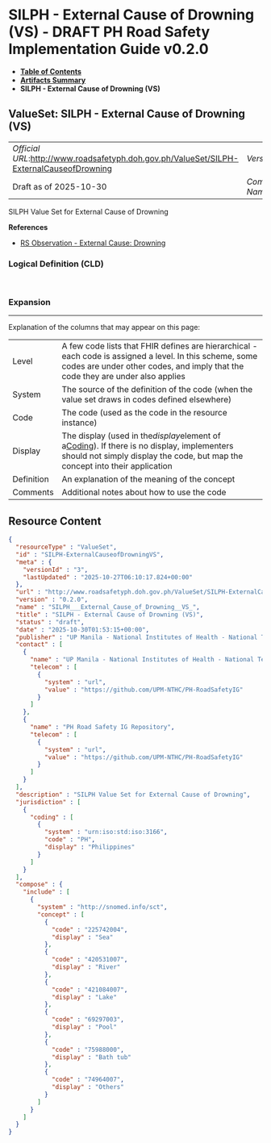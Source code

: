 # SILPH - External Cause of Drowning (VS) - DRAFT PH Road Safety Implementation Guide v0.2.0

* [**Table of Contents**](toc.md)
* [**Artifacts Summary**](artifacts.md)
* **SILPH - External Cause of Drowning (VS)**

## ValueSet: SILPH - External Cause of Drowning (VS) 

| | |
| :--- | :--- |
| *Official URL*:http://www.roadsafetyph.doh.gov.ph/ValueSet/SILPH-ExternalCauseofDrowning | *Version*:0.2.0 |
| Draft as of 2025-10-30 | *Computable Name*:SILPH___External_Cause_of_Drowning__VS_ |

 
SILPH Value Set for External Cause of Drowning 

 **References** 

* [RS Observation - External Cause: Drowning](StructureDefinition-rs-observation-ec-drowning.md)

### Logical Definition (CLD)

 

### Expansion

-------

 Explanation of the columns that may appear on this page: 

| | |
| :--- | :--- |
| Level | A few code lists that FHIR defines are hierarchical - each code is assigned a level. In this scheme, some codes are under other codes, and imply that the code they are under also applies |
| System | The source of the definition of the code (when the value set draws in codes defined elsewhere) |
| Code | The code (used as the code in the resource instance) |
| Display | The display (used in the*display*element of a[Coding](http://hl7.org/fhir/R4/datatypes.html#Coding)). If there is no display, implementers should not simply display the code, but map the concept into their application |
| Definition | An explanation of the meaning of the concept |
| Comments | Additional notes about how to use the code |



## Resource Content

```json
{
  "resourceType" : "ValueSet",
  "id" : "SILPH-ExternalCauseofDrowningVS",
  "meta" : {
    "versionId" : "3",
    "lastUpdated" : "2025-10-27T06:10:17.824+00:00"
  },
  "url" : "http://www.roadsafetyph.doh.gov.ph/ValueSet/SILPH-ExternalCauseofDrowning",
  "version" : "0.2.0",
  "name" : "SILPH___External_Cause_of_Drowning__VS_",
  "title" : "SILPH - External Cause of Drowning (VS)",
  "status" : "draft",
  "date" : "2025-10-30T01:53:15+00:00",
  "publisher" : "UP Manila - National Institutes of Health - National Telehealth Center",
  "contact" : [
    {
      "name" : "UP Manila - National Institutes of Health - National Telehealth Center",
      "telecom" : [
        {
          "system" : "url",
          "value" : "https://github.com/UPM-NTHC/PH-RoadSafetyIG"
        }
      ]
    },
    {
      "name" : "PH Road Safety IG Repository",
      "telecom" : [
        {
          "system" : "url",
          "value" : "https://github.com/UPM-NTHC/PH-RoadSafetyIG"
        }
      ]
    }
  ],
  "description" : "SILPH Value Set for External Cause of Drowning",
  "jurisdiction" : [
    {
      "coding" : [
        {
          "system" : "urn:iso:std:iso:3166",
          "code" : "PH",
          "display" : "Philippines"
        }
      ]
    }
  ],
  "compose" : {
    "include" : [
      {
        "system" : "http://snomed.info/sct",
        "concept" : [
          {
            "code" : "225742004",
            "display" : "Sea"
          },
          {
            "code" : "420531007",
            "display" : "River"
          },
          {
            "code" : "421084007",
            "display" : "Lake"
          },
          {
            "code" : "69297003",
            "display" : "Pool"
          },
          {
            "code" : "75988000",
            "display" : "Bath tub"
          },
          {
            "code" : "74964007",
            "display" : "Others"
          }
        ]
      }
    ]
  }
}

```
